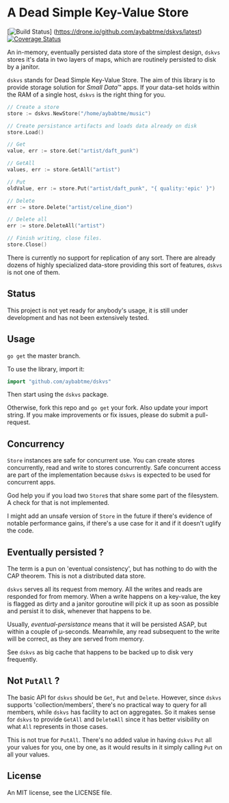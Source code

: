 # A Dead Simple Key-Value Store

[![Build Status](https://drone.io/github.com/aybabtme/dskvs/status.png)]
(https://drone.io/github.com/aybabtme/dskvs/latest)
[![Coverage
Status](https://coveralls.io/repos/aybabtme/dskvs/badge.png?branch=proto)](https://coveralls.io/r/aybabtme/dskvs?branch=proto)

An in-memory, eventually persisted data store of the simplest design, `dskvs`
stores it's data in two layers of maps, which are routinely persisted to disk
by a janitor.

`dskvs` stands for Dead Simple Key-Value Store.  The aim of this library is to
provide storage solution for _Small Data_™ apps.  If your data-set holds within
the RAM of a single host, `dskvs` is the right thing for you.

```go
// Create a store
store := dskvs.NewStore("/home/aybabtme/music")

// Create persistance artifacts and loads data already on disk
store.Load()

// Get
value, err := store.Get("artist/daft_punk")

// GetAll
values, err := store.GetAll("artist")

// Put
oldValue, err := store.Put("artist/daft_punk", "{ quality:'epic' }")

// Delete
err := store.Delete("artist/celine_dion")

// Delete all
err := store.DeleteAll("artist")

// Finish writing, close files.
store.Close()
```

There is currently no support for replication of any sort.  There are already
dozens of highly specialized data-store providing this sort of features,
`dskvs` is not one of them.

## Status
This project is not yet ready for anybody's usage, it is still under development and has not been extensively tested.

## Usage
`go get` the master branch.

To use the library, import it:
```go
import "github.com/aybabtme/dskvs"
```
Then start using the `dskvs` package.

Otherwise, fork this repo and `go get` your fork.  Also update your import
string.  If you make improvements or fix issues, please do submit a
pull-request.

## Concurrency
`Store` instances are safe for concurrent use.  You can create stores
concurrently, read and write to stores concurrently.  Safe concurrent access
are part of the implementation because `dskvs` is expected to be used for
concurrent apps.

God help you if you load two `Store`s that share some part of the filesystem.
A check for that is not implemented.

I might add an unsafe version of `Store` in the future if there's evidence of
notable performance gains, if there's a use case for it and if it doesn't
uglify the code.

## Eventually persisted ?
The term is a pun on 'eventual consistency', but has nothing to do with the
CAP theorem.  This is not a distributed data store.

`dskvs` serves all its request from memory.  All the writes and reads are
responded for from memory.  When a write happens on a key-value, the key is
flagged as dirty and a janitor goroutine will pick it up as soon as possible
and persist it to disk, whenever that happens to be.

Usually, _eventual-persistance_ means that it will be persisted ASAP, but
within a couple of µ-seconds.  Meanwhile, any read subsequent to the write
will be correct, as they are served from memory.

See `dskvs` as big cache that happens to be backed up to disk very frequently.

## Not `PutAll` ?
The basic API for `dskvs` should be `Get`, `Put` and `Delete`.  However, since
`dskvs` supports 'collection/members', there's no practical way to query for
all members, while `dskvs` has facility to act on aggregates.  So it makes
sense for `dskvs` to provide `GetAll` and `DeleteAll` since it has better
visibility on what `All` represents in those cases.

This is not true for `PutAll`.  There's no added value in having `dskvs`
`Put` all your values for you, one by one, as it would results in it simply
calling `Put` on all your values.

## License
An MIT license, see the LICENSE file.
